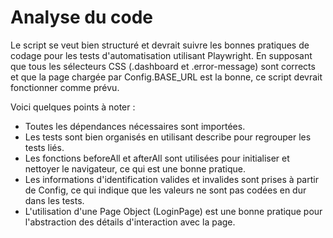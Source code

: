# Analyse du code

Le script se veut bien structuré et devrait suivre les bonnes pratiques de codage pour les tests d'automatisation 
utilisant Playwright. 
En supposant que tous les sélecteurs CSS (.dashboard et .error-message) sont corrects 
et que la page chargée par Config.BASE_URL est la bonne, ce script devrait fonctionner comme prévu.

Voici quelques points à noter :

- Toutes les dépendances nécessaires sont importées.
- Les tests sont bien organisés en utilisant describe pour regrouper les tests liés.
- Les fonctions beforeAll et afterAll sont utilisées pour initialiser et nettoyer le navigateur, ce qui est une bonne pratique.
- Les informations d'identification valides et invalides sont prises à partir de Config, ce qui indique que les valeurs ne sont pas codées en dur dans les tests.
- L'utilisation d'une Page Object (LoginPage) est une bonne pratique pour l'abstraction des détails d'interaction avec la page.